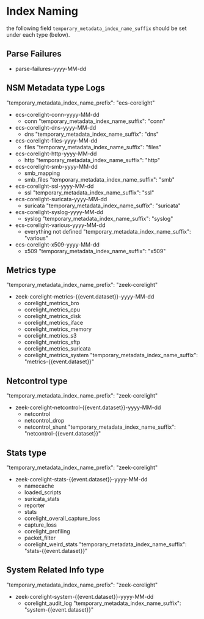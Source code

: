 # Index Naming
the following field `temporary_metadata_index_name_suffix` should be set under each type (below). 

## Parse Failures
- parse-failures-yyyy-MM-dd
## NSM Metadata type Logs
"temporary_metadata_index_name_prefix": "ecs-corelight"
- ecs-corelight-conn-yyyy-MM-dd
  - conn
  "temporary_metadata_index_name_suffix": "conn"
- ecs-corelight-dns-yyyy-MM-dd
  - dns
  "temporary_metadata_index_name_suffix": "dns"
- ecs-corelight-files-yyyy-MM-dd
  - files
  "temporary_metadata_index_name_suffix": "files"
- ecs-corelight-http-yyyy-MM-dd
  - http
  "temporary_metadata_index_name_suffix": "http"
- ecs-corelight-smb-yyyy-MM-dd
  - smb_mapping
  - smb_files
  "temporary_metadata_index_name_suffix": "smb"
- ecs-corelight-ssl-yyyy-MM-dd
  - ssl
  "temporary_metadata_index_name_suffix": "ssl"
- ecs-corelight-suricata-yyyy-MM-dd
  - suricata
  "temporary_metadata_index_name_suffix": "suricata"
- ecs-corelight-syslog-yyyy-MM-dd
  - syslog
  "temporary_metadata_index_name_suffix": "syslog"
- ecs-corelight-various-yyyy-MM-dd
  - everything not defined
  "temporary_metadata_index_name_suffix": "various"
- ecs-corelight-x509-yyyy-MM-dd
  - x509
  "temporary_metadata_index_name_suffix": "x509"

## Metrics type
"temporary_metadata_index_name_prefix": "zeek-corelight"
- zeek-corelight-metrics-{{event.dataset}}-yyyy-MM-dd
  - corelight_metrics_bro
  - corelight_metrics_cpu
  - corelight_metrics_disk
  - corelight_metrics_iface
  - corelight_metrics_memory
  - corelight_metrics_s3
  - corelight_metrics_sftp
  - corelight_metrics_suricata
  - corelight_metrics_system
  "temporary_metadata_index_name_suffix": "metrics-{{event.dataset}}"
## Netcontrol type
"temporary_metadata_index_name_prefix": "zeek-corelight"
- zeek-corelight-netcontrol-{{event.dataset}}-yyyy-MM-dd
  - netcontrol
  - netcontrol_drop
  - netcontrol_shunt
  "temporary_metadata_index_name_suffix": "netcontrol-{{event.dataset}}"
## Stats type
"temporary_metadata_index_name_prefix": "zeek-corelight"
- zeek-corelight-stats-{{event.dataset}}-yyyy-MM-dd
  - namecache
  - loaded_scripts
  - suricata_stats
  - reporter
  - stats
  - corelight_overall_capture_loss
  - capture_loss
  - corelight_profiling
  - packet_filter
  - corelight_weird_stats
  "temporary_metadata_index_name_suffix": "stats-{{event.dataset}}"
## System Related Info type
"temporary_metadata_index_name_prefix": "zeek-corelight"
- zeek-corelight-system-{{event.dataset}}-yyyy-MM-dd
  - corelight_audit_log
  "temporary_metadata_index_name_suffix": "system-{{event.dataset}}"
